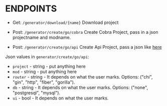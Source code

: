 

# ENDPOINTS    



* Get: 
    `/generator/download/{name}`                        Download project

* Post:
    `/generator/create/go/cobra`                         Create Cobra Project, pass in a json projectname and modname.
* Post:
    `/generator/create/go/api`                           Create Api Project, pass a json like [here](request.json)



Json values in  `generator/create/go/api`: 

* `project` - string - put anything here
* `mod` - string - put anything here
* `router` - string - It depends on what the user marks. Options: ("chi", "gin", "http", "fiber", "gorilla").
* `db` - string - It depends on what the user marks. Options: ("none", "postgresql", "mysql").
* `ui` - bool - It depends on what the user marks.

